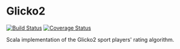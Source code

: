 # Glicko2

[![Build Status](https://travis-ci.org/forwardloop/glicko2s.png)](https://travis-ci.org/forwardloop/glicko2s)
[![Coverage Status](https://coveralls.io/repos/github/forwardloop/glicko2s/badge.png?branch=master)](https://coveralls.io/github/forwardloop/glicko2s?branch=master)

Scala implementation of the Glicko2 sport players' rating algorithm. 
